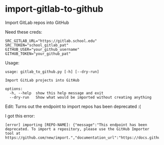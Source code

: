 # import-gitlab-to-github
Import GitLab repos into GitHub

Need these creds:
```
SRC_GITLAB_URL="https://gitlab.school.edu"
SRC_TOKEN="school_gitlab_pat"
GITHUB_USER="your_github_username"
GITHUB_TOKEN="your_github_pat"
```

Usage:
```
usage: gitlab_to_github.py [-h] [--dry-run]

Import GitLab projects into GitHub

options:
  -h, --help  show this help message and exit
  --dry-run   Show what would be imported without creating anything
```

Edit: Turns out the endpoint to import repos has been deprecated :(

I got this error:
```
[error] importing [REPO-NAME]: {"message":"This endpoint has been deprecated. To import a repository, please use the GitHub Importer tool at https://github.com/new/import.","documentation_url":"https://docs.github.com/rest","status":"404"}
```
